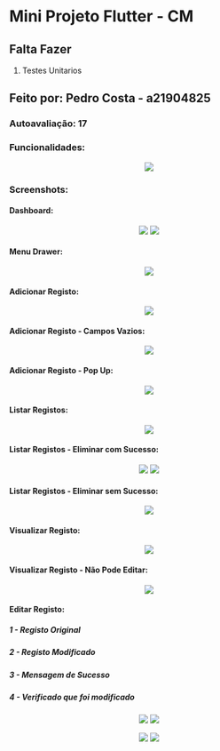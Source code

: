 # Mini Projeto Flutter - CM

## Falta Fazer
1. Testes Unitarios

## Feito por: Pedro Costa - a21904825

### Autoavaliação: 17

### Funcionalidades:
<p align="center">
  <img src="images/tabela.png">
</p>

### Screenshots:

#### Dashboard:
<p align="center">
  <img src="images/dashboard1.jpg">
  <img src="images/dashboard2.jpg">
</p>

#### Menu Drawer:
<p align="center">
  <img src="images/drawer1.jpg">
</p>

#### Adicionar Registo:
<p align="center">
  <img src="images/adicionar1.jpg">
</p>

#### Adicionar Registo - Campos Vazios:
<p align="center">
  <img src="images/adicionar2.jpg">
</p>

#### Adicionar Registo - Pop Up:
<p align="center">
  <img src="images/adicionar3.jpg">
</p>

#### Listar Registos:
<p align="center">
  <img src="images/listar1.jpg">
</p>

#### Listar Registos - Eliminar com Sucesso:
<p align="center">
  <img src="images/listar2.jpg">
  <img src="images/listar3.jpg">
</p>

#### Listar Registos - Eliminar sem Sucesso:
<p align="center">
  <img src="images/listar4.jpg">
</p>

#### Visualizar Registo:
<p align="center">
  <img src="images/visualizar1.jpg">
</p>

#### Visualizar Registo - Não Pode Editar:
<p align="center">
  <img src="images/visualizar2.jpg">
</p>

#### Editar Registo:
##### 1 - Registo Original
##### 2 - Registo Modificado
##### 3 - Mensagem de Sucesso
##### 4 - Verificado que foi modificado
<p align="center">
  <img src="images/editar1.jpg">
  <img src="images/editar2.jpg">
</p>
<p align="center">
  <img src="images/editar3.jpg">
  <img src="images/editar4.jpg">
</p>